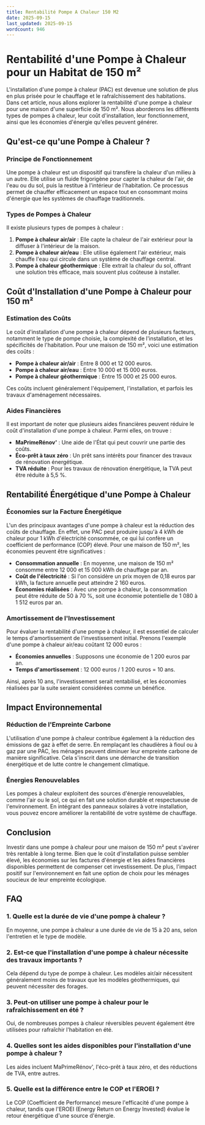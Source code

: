 ```yaml
---
title: Rentabilité Pompe A Chaleur 150 M2
date: 2025-09-15
last_updated: 2025-09-15
wordcount: 946
---
```


# Rentabilité d'une Pompe à Chaleur pour un Habitat de 150 m²

L'installation d'une pompe à chaleur (PAC) est devenue une solution de plus en plus prisée pour le chauffage et le rafraîchissement des habitations. Dans cet article, nous allons explorer la rentabilité d'une pompe à chaleur pour une maison d'une superficie de 150 m². Nous aborderons les différents types de pompes à chaleur, leur coût d'installation, leur fonctionnement, ainsi que les économies d'énergie qu'elles peuvent générer.

## Qu'est-ce qu'une Pompe à Chaleur ?

### Principe de Fonctionnement

Une pompe à chaleur est un dispositif qui transfère la chaleur d'un milieu à un autre. Elle utilise un fluide frigorigène pour capter la chaleur de l'air, de l'eau ou du sol, puis la restitue à l'intérieur de l'habitation. Ce processus permet de chauffer efficacement un espace tout en consommant moins d'énergie que les systèmes de chauffage traditionnels.

### Types de Pompes à Chaleur

Il existe plusieurs types de pompes à chaleur :

1. **Pompe à chaleur air/air** : Elle capte la chaleur de l'air extérieur pour la diffuser à l'intérieur de la maison.
2. **Pompe à chaleur air/eau** : Elle utilise également l'air extérieur, mais chauffe l'eau qui circule dans un système de chauffage central.
3. **Pompe à chaleur géothermique** : Elle extrait la chaleur du sol, offrant une solution très efficace, mais souvent plus coûteuse à installer.

## Coût d'Installation d'une Pompe à Chaleur pour 150 m²

### Estimation des Coûts

Le coût d'installation d'une pompe à chaleur dépend de plusieurs facteurs, notamment le type de pompe choisie, la complexité de l'installation, et les spécificités de l'habitation. Pour une maison de 150 m², voici une estimation des coûts :

- **Pompe à chaleur air/air** : Entre 8 000 et 12 000 euros.
- **Pompe à chaleur air/eau** : Entre 10 000 et 15 000 euros.
- **Pompe à chaleur géothermique** : Entre 15 000 et 25 000 euros.

Ces coûts incluent généralement l'équipement, l'installation, et parfois les travaux d'aménagement nécessaires.

### Aides Financières

Il est important de noter que plusieurs aides financières peuvent réduire le coût d'installation d'une pompe à chaleur. Parmi elles, on trouve :

- **MaPrimeRénov'** : Une aide de l'État qui peut couvrir une partie des coûts.
- **Éco-prêt à taux zéro** : Un prêt sans intérêts pour financer des travaux de rénovation énergétique.
- **TVA réduite** : Pour les travaux de rénovation énergétique, la TVA peut être réduite à 5,5 %.

## Rentabilité Énergétique d'une Pompe à Chaleur

### Économies sur la Facture Énergétique

L'un des principaux avantages d'une pompe à chaleur est la réduction des coûts de chauffage. En effet, une PAC peut produire jusqu'à 4 kWh de chaleur pour 1 kWh d'électricité consommée, ce qui lui confère un coefficient de performance (COP) élevé. Pour une maison de 150 m², les économies peuvent être significatives :

- **Consommation annuelle** : En moyenne, une maison de 150 m² consomme entre 12 000 et 15 000 kWh de chauffage par an.
- **Coût de l'électricité** : Si l'on considère un prix moyen de 0,18 euros par kWh, la facture annuelle peut atteindre 2 160 euros.
- **Économies réalisées** : Avec une pompe à chaleur, la consommation peut être réduite de 50 à 70 %, soit une économie potentielle de 1 080 à 1 512 euros par an.

### Amortissement de l'Investissement

Pour évaluer la rentabilité d'une pompe à chaleur, il est essentiel de calculer le temps d'amortissement de l'investissement initial. Prenons l'exemple d'une pompe à chaleur air/eau coûtant 12 000 euros :

- **Économies annuelles** : Supposons une économie de 1 200 euros par an.
- **Temps d'amortissement** : 12 000 euros / 1 200 euros = 10 ans.

Ainsi, après 10 ans, l'investissement serait rentabilisé, et les économies réalisées par la suite seraient considérées comme un bénéfice.

## Impact Environnemental

### Réduction de l'Empreinte Carbone

L'utilisation d'une pompe à chaleur contribue également à la réduction des émissions de gaz à effet de serre. En remplaçant les chaudières à fioul ou à gaz par une PAC, les ménages peuvent diminuer leur empreinte carbone de manière significative. Cela s'inscrit dans une démarche de transition énergétique et de lutte contre le changement climatique.

### Énergies Renouvelables

Les pompes à chaleur exploitent des sources d'énergie renouvelables, comme l'air ou le sol, ce qui en fait une solution durable et respectueuse de l'environnement. En intégrant des panneaux solaires à votre installation, vous pouvez encore améliorer la rentabilité de votre système de chauffage.

## Conclusion

Investir dans une pompe à chaleur pour une maison de 150 m² peut s'avérer très rentable à long terme. Bien que le coût d'installation puisse sembler élevé, les économies sur les factures d'énergie et les aides financières disponibles permettent de compenser cet investissement. De plus, l'impact positif sur l'environnement en fait une option de choix pour les ménages soucieux de leur empreinte écologique.

## FAQ

### 1. Quelle est la durée de vie d'une pompe à chaleur ?

En moyenne, une pompe à chaleur a une durée de vie de 15 à 20 ans, selon l'entretien et le type de modèle.

### 2. Est-ce que l'installation d'une pompe à chaleur nécessite des travaux importants ?

Cela dépend du type de pompe à chaleur. Les modèles air/air nécessitent généralement moins de travaux que les modèles géothermiques, qui peuvent nécessiter des forages.

### 3. Peut-on utiliser une pompe à chaleur pour le rafraîchissement en été ?

Oui, de nombreuses pompes à chaleur réversibles peuvent également être utilisées pour rafraîchir l'habitation en été.

### 4. Quelles sont les aides disponibles pour l'installation d'une pompe à chaleur ?

Les aides incluent MaPrimeRénov', l'éco-prêt à taux zéro, et des réductions de TVA, entre autres.

### 5. Quelle est la différence entre le COP et l'EROEI ?

Le COP (Coefficient de Performance) mesure l'efficacité d'une pompe à chaleur, tandis que l'EROEI (Energy Return on Energy Invested) évalue le retour énergétique d'une source d'énergie.